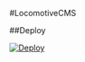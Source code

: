 #LocomotiveCMS

##Deploy

[![Deploy](https://www.herokucdn.com/deploy/button.png)](https://heroku.com/deploy)
